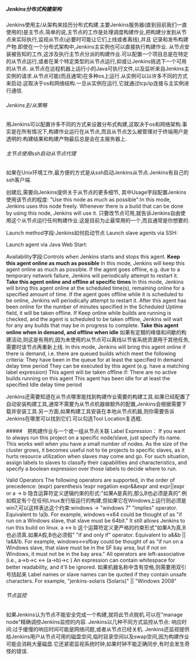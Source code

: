 
##### Jenkins分布式构建架构
Jenkins使用主/从架构来挂历分布式构建.主要Jenkins服务器(直到目前我们一直使用的)是主节点.简单的说,主节点的工作是处理调度构建作业,把构建分发到从节点来实际执行,监视从节点(必要时可能让它们上线或者离线),并且
记录和发布构建产物.即使在一个分布式架构中,Jenkins主实例也可以直接执行构建作业.
从节点安装被告知的工作,这涉及执行主节点分派的构建作业.可以配置一个项目总是在特定的从节点运行,或者在某个特定类型的从节点运行,抑或让Jenkins挑选下一个可用的从节点.
从节点在远程机器上运行小的Java可执行文件,以及监听来自Jenkins主实例的请求.从节点可能(而且通常)在多种os上运行.从实例可以以许多不同的方式来启动.这取决于os和网络结构.一旦从实例在运行,它就通过tcp/ip连接与主实例进行通信.

###### Jenkins主/从策略
用Jenkins可以配置许多不同的方式来设置分布式构建,这取决于os和网络架构.事实是在所有情况下,构建作业运行在从节点,而且从节点怎么被管理对于终端用户是透明的:构建结果和构建产物最后总是会在主服务器上.

###### 主节点使用ssh启动从节点代理
如果在Unix环境工作,最方便的方式是从ssh启动Jenkins从节点.Jenkins有自己的ssh客户端.

创建后,需要向Jenkins提供关于从节点的更多细节,
其中Usage字段配置Jenkins使用该节点的程度:
"Use this node as much as possible":In this mode, Jenkins uses this node freely. Whenever there is a build that can be done by using this node, Jenkins will use it.
只要改节点可用,就告诉Jenkins自由使用这个从节点运行任何构建作业.这是目前为止最常用的一个,而且通常是你想要的.

Launch method字段:Jenkins如何启动节点
Launch slave agents via SSH:


Launch agent via Java Web Start:

Availability字段:Controls when Jenkins starts and stops this agent.
**Keep this agent online as much as possible**
In this mode, Jenkins will keep this agent online as much as possible.
If the agent goes offline, e.g. due to a temporary network failure, Jenkins will periodically attempt to restart it.
**Take this agent online and offline at specific times**
In this mode, Jenkins will bring this agent online at the scheduled time(s), remaining online for a specified amount of time.
If the agent goes offline while it is scheduled to be online, Jenkins will periodically attempt to restart it.
After this agent has been online for the number of minutes specified in the Scheduled Uptime field, it will be taken offline. 
If Keep online while builds are running is checked, and the agent is scheduled to be taken offline, Jenkins will wait for any any builds that may be in progress to complete.
**Take this agent online when in demand, and offline when idle**
如果有定期的峰值和间歇的构建活动,则这是有用的,因为未使用的从节点可以离线以节省系统资源用于其他任务,需要时该节点再重新上线.
In this mode, Jenkins will bring this agent online if there is demand, i.e. there are queued builds which meet the following criteria:
They have been in the queue for at least the specified In demand delay time period
They can be executed by this agent (e.g. have a matching label expression)
This agent will be taken offline if:
There are no active builds running on this agent
This agent has been idle for at least the specified Idle delay time period

Jenkins还需要知道在从节点哪里能找到构建作业需要的构建工具.如果已经配置了自动安装构建工具,通常不需要为从节点机器做额外的配置,Jenkins会根据需要下载并安装工具.另一方面,如果构建工具安装在本地从节点机器,则你需要告诉Jenkins在哪里可以找到它们.可以勾选Tool Location复选框.


#####　把构建作业与一个或一组从节点关联
Label Expression：
If you want to always run this project on a specific node/slave, just specify its name. This works well when you have a small number of nodes.
As the size of the cluster grows, it becomes useful not to tie projects to specific slaves, as it hurts resource utilization when slaves may come and go. For such situation, assign labels to slaves to classify their capabilities and characteristics, and specify a boolean expression over those labels to decide where to run.

Valid Operators
The following operators are supported, in the order of precedence:
(expr)
parenthesis
!expr
negation
expr&&expr
and
expr||expr
or
a -> b
隐含运算符定义逻辑约束的形式:"如果A是真的,那么B也必须是真的".例如假定有个在任何Linux发行版运行的构建,但如果它在Windows上运行则必须是win7,可以这样表达这个约束:windows -> "windows 7"
"implies" operator. Equivalent to !a|b. For example, windows->x64 could be thought of as "if run on a Windows slave, that slave must be 64bit." It still allows Jenkins to run this build on linux.
a <-> b
这个运算符定义更严格的约束形式"如果A为真,B也必须真.如果A假,B也必须假"
"if and only if" operator. Equivalent to a&&b || !a&&!b. For example, windows<->sfbay could be thought of as "if run on a Windows slave, that slave must be in the SF bay area, but if not on Windows, it must not be in the bay area."
All operators are left-associative (i.e., a->b->c <-> (a->b)->c ) An expression can contain whitespace for better readability, and it'll be ignored.
如果机器名称中含有空格,则需要用双引号括起来
Label names or slave names can be quoted if they contain unsafe characters. For example, "jenkins-solaris (Solaris)" || "Windows 2008"


###### 节点监控
如果Jenkins认为节点不能安全完成一个构建,就将此节点脱机.可以在"manage node"精确调控Jenkins监控的内容.
Jenkins以几种不同方式监控从节点:
响应时间:过于缓慢的响应时间可能是网络问题,或者从节点已经关机.
Jenkins还监视提供给Jenkins用户从节点可用的磁盘空间,临时目录空间以及swap空间,因为构建作业可能会消耗大量磁盘.它还紧密监视系统时钟,如果时钟不能正确同步,有时会发生奇怪的错误.

